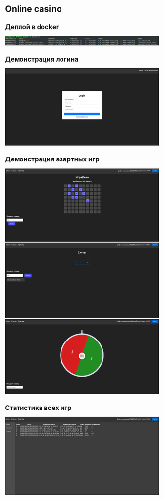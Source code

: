 # Online casino

## Деплой в docker

<img src="images/6.png" />


## Демонстрация логина

<img src="images/1.png" />


## Демонстрация азартных игр

<img src="images/2.png" /><br>
<img src="images/3.png" /><br>
<img src="images/4.png" />


## Статистика всех игр

<img src="images/5.png" />

